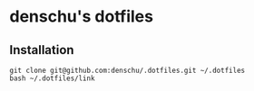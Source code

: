 # denschu's dotfiles

## Installation

```
git clone git@github.com:denschu/.dotfiles.git ~/.dotfiles
bash ~/.dotfiles/link
```
